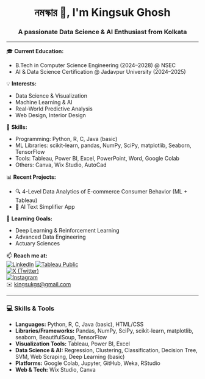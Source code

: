 <h1 align="center">নমস্কার 👋, I'm Kingsuk Ghosh</h1>
<h3 align="center">A passionate Data Science & AI Enthusiast from Kolkata</h3>

---

🎓 **Current Education:**
- B.Tech in Computer Science Engineering (2024–2028) @ NSEC  
- AI & Data Science Certification @ Jadavpur University (2024–2025)

💡 **Interests:**
- Data Science & Visualization
- Machine Learning & AI
- Real-World Predictive Analysis
- Web Design, Interior Design

🧠 **Skills:**
- Programming: Python, R, C, Java (basic)
- ML Libraries: scikit-learn, pandas, NumPy, SciPy, matplotlib, Seaborn, TensorFlow
- Tools: Tableau, Power BI, Excel, PowerPoint, Word, Google Colab
- Others: Canva, Wix Studio, AutoCad

📊 **Recent Projects:**
- 🔍 4-Level Data Analytics of E-commerce Consumer Behavior (ML + Tableau)
- 🤖 AI Text Simplifier App

🌱 **Learning Goals:**
- Deep Learning & Reinforcement Learning
- Advanced Data Engineering
- Actuary Sciences

📫 **Reach me at:**  
[![LinkedIn](https://img.shields.io/badge/LinkedIn-blue?logo=linkedin)](https://www.linkedin.com/in/kingsuk-ghosh-myprofile/)
[![Tableau Public](https://img.shields.io/badge/Tableau%20Public-005F9E?logo=tableau&logoColor=white)](https://public.tableau.com/app/profile/kingsuk.ghosh/vizzes)  
[![X (Twitter)](https://img.shields.io/badge/X-000000?logo=twitter&logoColor=white)](https://x.com/kingsukgs)  
[![Instagram](https://img.shields.io/badge/Instagram-E4405F?logo=instagram&logoColor=white)](https://www.instagram.com/kingsukofficial/)  
✉️ kingsukgs@gmail.com

---

### 💻 Skills & Tools

- **Languages:** Python, R, C, Java (basic), HTML/CSS
- **Libraries/Frameworks:** Pandas, NumPy, SciPy, scikit-learn, matplotlib, seaborn, BeautifulSoup, TensorFlow
- **Visualization Tools:** Tableau, Power BI, Excel
- **Data Science & AI:** Regression, Clustering, Classification, Decision Tree, SVM, Web Scraping, Deep Learning (basic)
- **Platforms:** Google Colab, Jupyter, GitHub, Weka, RStudio
- **Web & Tech:** Wix Studio, Canva

